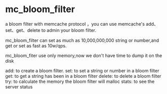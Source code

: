 mc_bloom_filter
===============

a bloom filter with memcache protocol ，you can use memcache's add、set、get、delete to admin your bloom filter.

mc_bloom_filter can set as much as 10,000,000,000 string or number,and get or set as fast as 10w/qps.

mc_bloom_fiter use only memory,now we don't have time to dump it on the disk

add: to create a bloom filter.
set: to set a string or number in a bloom filter
get: to get a string has been in a bloom filter
delete: to delete a bloom filter
try: to calculate the memory the bloom filter will malloc
stats: to see the server status

